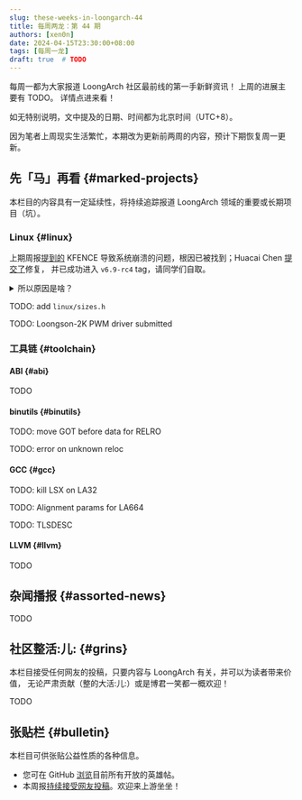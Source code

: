 ```yaml
---
slug: these-weeks-in-loongarch-44
title: 每周两龙：第 44 期
authors: [xen0n]
date: 2024-04-15T23:30:00+08:00
tags: [每周一龙]
draft: true  # TODO
---
```


每周一都为大家报道 LoongArch 社区最前线的第一手新鲜资讯！
上周的进展主要有 TODO。
详情点进来看！

<!-- truncate -->

如无特别说明，文中提及的日期、时间都为北京时间（UTC+8）。

因为笔者上周现实生活繁忙，本期改为更新前两周的内容，预计下期恢复周一更新。

## 先「马」再看 {#marked-projects}

本栏目的内容具有一定延续性，将持续追踪报道 LoongArch 领域的重要或长期项目（坑）。

### Linux {#linux}

上期周报[提到的](./2024-04-01-this-week-in-loongarch-43.md#linux) KFENCE
导致系统崩溃的问题，根因已被找到；Huacai Chen
[提交了](https://lore.kernel.org/loongarch/20240404133642.971583-1-chenhuacai@loongson.cn/)修复，
并已成功进入 `v6.9-rc4` tag，请同学们自取。

<details>
<summary>所以原因是啥？</summary>

KFENCE 能够跟踪内存块分配、使用、释放，并对错误使用予以告警。这要求相应的虚拟地址必须由页表管理、经由 TLB
翻译——这样 KFENCE 才能将其内存池中的某些页标记为「不存在」，进而在其他地方有问题的逻辑试图访问这些页时，
使其触发缺页异常（对应 LoongArch 手册中列举的三种「页无效例外」），从而由 KFENCE 取得「事故现场」的控制权。

但是，Linux 在 LoongArch 上所采用的内核态虚拟地址，并非全部经由 TLB 翻译。实际上，为了性能——「不与用户态争
TLB」，目前 LoongArch Linux 所用的虚拟地址都是落在几个 LoongArch 直接映射窗口（DMW）之一的 1:1 映射地址。
DMW 的大小涵盖了整个物理内存范围，这使得
KFENCE 内存池中的每个页都有两种合法的地址表示：DMW 地址和 TLB 映射地址。
可以想见，如果对同一页混用两种表示方式，大概会产生一些不好的后果；而这就是近几个月来所发生的。

在 Linux 的有些驱动框架中，由于业务上关心的内容主要与页的属性相关，因此对涉及到的页，这些框架的数据结构中会记录
`struct page` 的指针，而非页本身的虚拟地址：这样可以省得每次访问页属性之前，都要拿着页地址去查询
`struct page`。

Linux 块设备层的基本类型之一 `struct bio_vec`「块 I/O 向量」就是这样一种数据结构：名字看似唬人，实际就表示「一段连续的物理内存」。
在「块设备多队列调度器」blk-mq 的「请求」`struct request` 中存放了一个 `struct bio_vec`
的指针 `special_vec`；而「NVMe 核心」`nvme_core` 又有许多围绕 `struct request`
展开的逻辑，其中又恰好有一处用到了 `special_vec`——discard 操作。相信爱护 SSD 的朋友们对
discard，或者它的另一个名字 TRIM 并不陌生：它对 SSD 寿命至关重要。

以上这些因素合起来，便意味着：

1. `nvme_setup_discard` 只要能成功分配内存，便用分配到的页存放 discard 参数，并将此页的
   `struct page` 指针存入 `special_vec`，并设置请求标志 `RQF_SPECIAL_PAYLOAD`「特殊载荷」；
2. 在请求结束时，NVMe 中断处理函数 `nvme_irq` 辗转调用到 `nvme_complete_batch_req`，从而来到
   `nvme_cleanup_cmd`；
3. `nvme_cleanup_cmd` 看到请求带有标志 `RQF_SPECIAL_PAYLOAD` 且 `special_vec` 是动态分配的页，便会
   `kfree` 之；
4. `kfree` 需要虚拟地址而非 `struct page` 指针，因而只能用辅助函数 `bvec_virt` 做翻译；
5. `bvec_virt` 用内存管理子系统（`mm`）的辅助函数 `page_address` 计算结果；
6. 在引入 KFENCE 之前，LoongArch Linux 只使用 DMW 形式的内核虚拟地址。因此截至问题被修复之前，在
   LoongArch 上 `page_address` 计算结果都等于传入 `struct page` 对应的 DMW 地址；
7. `kfree` 收到的地址与当初 `kmalloc` 给出的地址不一致，各种问题随即出现。

本质上，该问题是三方面原因共同造成的：

* 首先，由于 LoongArch DMW 作用范围过于宽泛，导致总不能从理论上完全避免某个页具备多个合法虚拟地址；
* 其次，有些驱动代码未能保证传给 `kfree` 的指针一定与当初 `kmalloc` 的返回值相同；
* 最后，最初提交的 KFENCE 补丁未能考虑到有些页的「正规虚拟地址」会出现与其 DMW 地址相异的情况。

要解决问题，也应该至少从这三方面之一入手。

读到这里，可能读者会想：那么最佳做法当然是解决第一方面问题：在 KFENCE 初始化其内存池时，同步缩减
DMW 覆盖范围，或者在 DMW 中挖洞？这样一来，便能在被问到某个 `struct page` 的虚拟地址时，
精确得知此页是应该被按照 DMW 方式，还是 TLB 方式翻译了。

能做到就好了……问题是做不到。

字面上看，「直接映射窗口」既然是窗口，那么软件当然可以自由配置它的起始位置与长度；xen0n 当初阅读
LoongArch 手册不认真，始终以为是这样。然而不幸的是，此「窗口」其实只能将整个物理地址范围
1:1 映射到「高 4 位取某值」的虚拟地址范围——如在 48 位物理地址的硬件上，任一形如
`0xAAAA_AAAA_AAAA` 的物理地址，可被 1:1 映射到形如 `0xB000_AAAA_AAAA_AAAA` 的虚拟地址，仅此而已。

这跟 LoongArch 被发明、GS464V 摇身一变成为 LA464 之前，GS464V 所实现的*那个架构*比起来，是有进步——*那个架构*的
`SegCtl` 寄存器不能自定义上述虚拟地址 `B` 位置的内容——可惜进步没有大到解决我们当下问题的程度……

那么退而求其次，解决第二方面问题如何呢？只要想办法保证所有 `kfree` 的入参一定直接或间接来自未修改过的
`kmalloc` 返回值，也能系统性避免此类问题了。

当然，您可能也大概意识到了：这甚至不比「叫龙芯的人改硬件」简单。内核，作为一个注定要与许多硬件底层细节打交道的组件，
总有些「副作用」是难以在高级语言层面表达的。忽略副作用的后果，要么是「假阴性」：实际有问题的代码没有被检查到，于是问题仍然会出现；
要么是「假阳性」：实际没有问题的代码却被报错，使得程序员们抓狂并禁用检查，进而削弱了检查的实用性。
甚至，我们还没有考虑非技术层面：横跨整个内核所有驱动的修改，必然涉及大量分散的个人与团队，而这些维护者出于各自的立场，不见得认同此种改动。
而对于未接受重构的那些驱动，只要哪个倒霉用户在用相应的硬件，这用户的系统便仍然不稳定。

于是我们既不能缩小 DMW，也不能在 DMW 里打洞，更不能改驱动：只好老老实实给所有涉及
`struct page`、物理、虚拟地址转换的辅助函数都提供适配了。它们有：

* 虚拟地址 &rlarr; 物理地址：`virt_to_phys` & `phys_to_virt`
* 虚拟地址 &rlarr; `struct page`：`virt_to_page` & `page_to_virt`
* 虚拟地址 &rlarr; 页号：`virt_to_pfn` & `pfn_to_virt`
* 物理地址 &rlarr; 页号：`phys_to_pfn` & `pfn_to_phys`
* 虚拟地址是否合法：`__virt_addr_valid`

具体来说，对于「正规虚拟地址」不是 DMW 形式的那些页，需要有地方记录它们的「正规虚拟地址」，而
Linux 恰好提供了这么一种机制：如果在架构的 `include/asm/page.h`（或能被它引用到的其他位置）定义
`WANT_PAGE_VIRTUAL`，那么 `struct page` 将获得一个新字段 `void *virtual`。
此功能原先是为那些无法将所有物理内存都映射进地址空间的系统配置设计的，因此很少有地方在用：在开启了
KFENCE 的 LoongArch 加入这一行列之前，只有 ARC、M68k 和 SPARC64 启用了它。LoongArch
的情况当然与这些架构不同，但毕竟也没有更适合的地方存放此信息了。

因为系统的每个物理内存页面都会有一条 `struct page` 记录，所以一直以来 Linux 开发者们都在穷尽各种手段，
尽量避免增加 `struct page` 的大小：内核省出的每一部分内存，都是用户态程序可以利用的额外内存。
在一些超大型系统上，`struct page` 的内存占用十分可观：例如假设有一台 1TiB 内存的 x86
大型主机，由于 x86 要用 4KiB 的页，那么按照默认的内核配置，`sizeof(struct page)` 为
64，在此机器上仅仅 `struct page` 数组就将占用 16GiB 内存——安装内存量的 1.5625%。
随着 `struct page` 被增加了一个 8 字节的成员，`sizeof(struct page)` 从 64 增大到了 72，
页表所占的内存空间势必会随着增大 12.5%。LoongArch 的 `struct page` 在改动之前也是 64 字节大，如果启用
KFENCE 就要承受 12.5% 的页表体积膨胀，我们不见得能接受，毕竟 KFENCE 可以帮助在生产环境实际负载下发现内核 bug，关掉怪可惜的。

然而，x86 经验不见得总是适合平移到龙架构上：一方面，LoongArch 的默认页大小是 16KiB，因此在相同情况下，LoongArch
页表的大小会是 x86 的 1/4，仅占安装内存量的 3&permil; 左右了。另一方面，目前已知也不存在如此大内存的
LoongArch 单体系统，因此在所有现存的 LoongArch 系统上，页表大小的任何变化都可忽略了。

总之，在复杂的软硬件现状下，经过权衡，为 LoongArch 启用 `WANT_PAGE_VIRTUAL` 这一「隐藏机制」并精心维护各种映射关系，
便是当下最优的选择了。尽管这给 LoongArch 内存管理增添了相当复杂度，但比起开机 1 小时就崩溃，总归是进步了。

</details>

TODO: add `linux/sizes.h`

TODO: Loongson-2K PWM driver submitted

### 工具链 {#toolchain}

#### ABI {#abi}

TODO

#### binutils {#binutils}

TODO: move GOT before data for RELRO

TODO: error on unknown reloc

#### GCC {#gcc}

TODO: kill LSX on LA32

TODO: Alignment params for LA664

TODO: TLSDESC

#### LLVM {#llvm}

TODO

## 杂闻播报 {#assorted-news}

TODO

## 社区整活:儿: {#grins}

本栏目接受任何网友的投稿，只要内容与 LoongArch 有关，并可以为读者带来价值，
无论严肃贡献（整的大活:儿:）或是博君一笑都一概欢迎！

TODO

## 张贴栏 {#bulletin}

本栏目可供张贴公益性质的各种信息。

* 您可在 GitHub [浏览](https://github.com/loongson-community/discussions/labels/%E8%8B%B1%E9%9B%84%E5%B8%96)目前所有开放的英雄帖。
* 本周报[持续接受网友投稿][call-for-submissions]。欢迎来上游坐坐！

[call-for-submissions]: https://github.com/loongson-community/areweloongyet/issues/16
